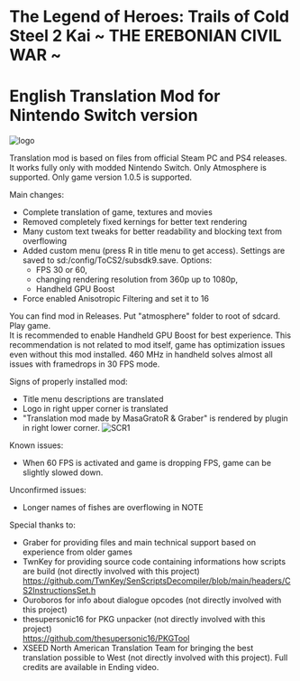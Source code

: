 # The Legend of Heroes: Trails of Cold Steel 2 Kai ~ THE EREBONIAN CIVIL WAR ~
# English Translation Mod for Nintendo Switch version

![logo](https://i.imgur.com/PsCMJI4.png)

Translation mod is based on files from official Steam PC and PS4 releases. 
It works fully only with modded Nintendo Switch. Only Atmosphere is supported.
Only game version 1.0.5 is supported.

Main changes:
- Complete translation of game, textures and movies
- Removed completely fixed kernings for better text rendering
- Many custom text tweaks for better readability and blocking text from overflowing
- Added custom menu (press R in title menu to get access). Settings are saved to sd:/config/ToCS2/subsdk9.save. Options:
  - FPS 30 or 60, 
  - changing rendering resolution from 360p up to 1080p,
  - Handheld GPU Boost
- Force enabled Anisotropic Filtering and set it to 16

You can find mod in Releases. Put "atmosphere" folder to root of sdcard. Play game.</br>
It is recommended to enable Handheld GPU Boost for best experience. This recommendation is not related to mod itself, game has optimization issues even without this mod installed. 460 MHz in handheld solves almost all issues with framedrops in 30 FPS mode.

Signs of properly installed mod:
- Title menu descriptions are translated
- Logo in right upper corner is translated
- "Translation mod made by MasaGratoR & Graber" is rendered by plugin in right lower corner.
![SCR1](https://i.imgur.com/cNDLZAj.jpg)

Known issues:
- When 60 FPS is activated and game is dropping FPS, game can be slightly slowed down.

Unconfirmed issues:
- Longer names of fishes are overflowing in NOTE

Special thanks to:
- Graber for providing files and main technical support based on experience from older games
- TwnKey for providing source code containing informations how scripts are build (not directly involved with this project) </br>
 https://github.com/TwnKey/SenScriptsDecompiler/blob/main/headers/CS2InstructionsSet.h
- Ouroboros for info about dialogue opcodes (not directly involved with this project)
- thesupersonic16 for PKG unpacker (not directly involved with this project)</br>
 https://github.com/thesupersonic16/PKGTool
- XSEED North American Translation Team for bringing the best translation possible to West (not directly involved with this project). Full credits are available in Ending video. 
